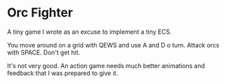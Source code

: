 # Orc Fighter
A tiny game I wrote as an excuse to implement a tiny ECS.

You move around on a grid with QEWS and use A and D o turn.
Attack orcs with SPACE. Don't get hit. 

It's not very good. An action game needs much better animations
and feedback that I was prepared to give it.